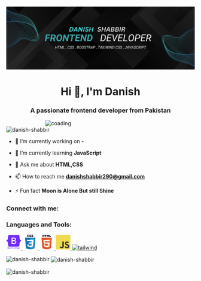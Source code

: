 ![logo](https://github.com/danish-shabbir-1/danish-shabbir-1/blob/main/DANISH%20SHABBIR.png)
<h1 align="center">Hi 👋, I'm Danish</h1>
<h3 align="center">A passionate frontend developer from Pakistan</h3>
<img align="right" alt="coading" width="400" src="(https://www.google.com/url?sa=i&url=https%3A%2F%2Fwww.pexels.com%2Fsearch%2Fbeautiful%2F&psig=AOvVaw1tRTHkWkKnCey38laSemYo&ust=1706380743170000&source=images&cd=vfe&opi=89978449&ved=0CBMQjRxqFwoTCLjjquPZ-4MDFQAAAAAdAAAAABAE)">

<p align="left"> <img src="https://komarev.com/ghpvc/?username=danish-shabbir&label=Profile%20views&color=0e75b6&style=flat" alt="danish-shabbir" /> </p>

- 🔭 I’m currently working on **-**

- 🌱 I’m currently learning **JavaScript**

- 💬 Ask me about **HTML,CSS**

- 📫 How to reach me **danishshabbir290@gmail.com**

- ⚡ Fun fact **Moon is Alone But still Shine**

<h3 align="left">Connect with me:</h3>
<p align="left">
</p>

<h3 align="left">Languages and Tools:</h3>
<p align="left"> <a href="https://getbootstrap.com" target="_blank" rel="noreferrer"> <img src="https://raw.githubusercontent.com/devicons/devicon/master/icons/bootstrap/bootstrap-plain-wordmark.svg" alt="bootstrap" width="40" height="40"/> </a> <a href="https://www.w3schools.com/css/" target="_blank" rel="noreferrer"> <img src="https://raw.githubusercontent.com/devicons/devicon/master/icons/css3/css3-original-wordmark.svg" alt="css3" width="40" height="40"/> </a> <a href="https://www.w3.org/html/" target="_blank" rel="noreferrer"> <img src="https://raw.githubusercontent.com/devicons/devicon/master/icons/html5/html5-original-wordmark.svg" alt="html5" width="40" height="40"/> </a> <a href="https://developer.mozilla.org/en-US/docs/Web/JavaScript" target="_blank" rel="noreferrer"> <img src="https://raw.githubusercontent.com/devicons/devicon/master/icons/javascript/javascript-original.svg" alt="javascript" width="40" height="40"/> </a> <a href="https://tailwindcss.com/" target="_blank" rel="noreferrer"> <img src="https://www.vectorlogo.zone/logos/tailwindcss/tailwindcss-icon.svg" alt="tailwind" width="40" height="40"/> </a> </p>

<p><img align="left" src="https://github-readme-stats.vercel.app/api/top-langs?username=danish-shabbir&show_icons=true&locale=en&layout=compact" alt="danish-shabbir" /></p>

<p>&nbsp;<img align="center" src="https://github-readme-stats.vercel.app/api?username=danish-shabbir&show_icons=true&locale=en" alt="danish-shabbir" /></p>

<p><img align="center" src="https://github-readme-streak-stats.herokuapp.com/?user=danish-shabbir&" alt="danish-shabbir" /></p>
